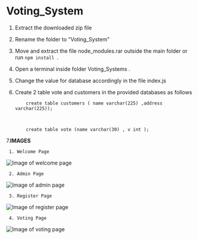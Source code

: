 # Voting_System

1. Extract the downloaded zip file
2. Rename the folder to "Voting_System"
3. Move and extract the file node_modules.rar outside the main folder or run    ```npm install ```. 
4. Open a terminal inside folder Voting_Systems . 
5. Change the value for database accordingly in the file index.js
6. Create 2 table vote and customers in the provided  databases as follows
         
           create table customers ( name varchar(225) ,address varchar(225));
          
           
           
           create table vote (name varchar(30) , v int );
           

7.**IMAGES**

     1. Welcome Page
 ![Image of welcome page](https://github.com/psjishnu/test2/blob/master/welcome.png)
      
     2. Admin Page
 ![Image of admin page](https://github.com/psjishnu/test2/blob/master/admin.png)
 
     3. Register Page
 ![Image of register page](https://github.com/psjishnu/test2/blob/master/register.png)
 
     4. Voting Page
 ![Image of voting page](https://github.com/psjishnu/test2/blob/master/vote.png)

          
           


